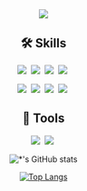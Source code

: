 <div align="center">
  <img src="https://capsule-render.vercel.app/api?type=cylinder&color=auto&height=200&section=header&text=DongHyun%20Kim&fontSize=60" />
  
  ## 🛠 Skills
  
  <img src="https://img.shields.io/badge/HTML5-E34F26?style=flat-square&logo=HTML5&logoColor=white"/></a>&nbsp; 
  <img src="https://img.shields.io/badge/CSS3-1572B6?style=flat-square&logo=CSS3&logoColor=white"/></a>&nbsp; 
  <img src="https://img.shields.io/badge/JavaScript-F7DF1E?style=flat-square&logo=javascript&logoColor=white"/></a>&nbsp; 
  <img src="https://img.shields.io/badge/React-61DAFB?style=flat-square&logo=React&logoColor=black"/></a>&nbsp; 
  
  <img src="https://img.shields.io/badge/Node.js-339933?style=flat-square&logo=Node.js&logoColor=white"/></a>&nbsp;
  <img src="https://img.shields.io/badge/Express-000000?style=flat-square&logo=Express&logoColor=white"/></a>&nbsp;
  <img src="https://img.shields.io/badge/MySQL-4479A1?style=flat-square&logo=MySQL&logoColor=white"/></a>&nbsp; 
  <img src="https://img.shields.io/badge/Sequelize-52B0E7?style=flat-square&logo=Sequelize&logoColor=white"/></a>&nbsp; 


  
  ## 📇 Tools
  <img src="https://img.shields.io/badge/Notion-000000?style=flat-square&logo=Notion&logoColor=white"/></a>&nbsp; 
  <img src="https://img.shields.io/badge/Slack-4A154B?style=flat-square&logo=Slack&logoColor=white"/></a>&nbsp; 
  
  ![*'s GitHub stats](https://github-readme-stats.vercel.app/api?username=GarlicScent&show_icons=true&theme=radical)

[![Top Langs](https://github-readme-stats.vercel.app/api/top-langs/?username=GarlicScent&layout=compact)](https://github.com/GarlicScent/github-readme-stats)
</div>



